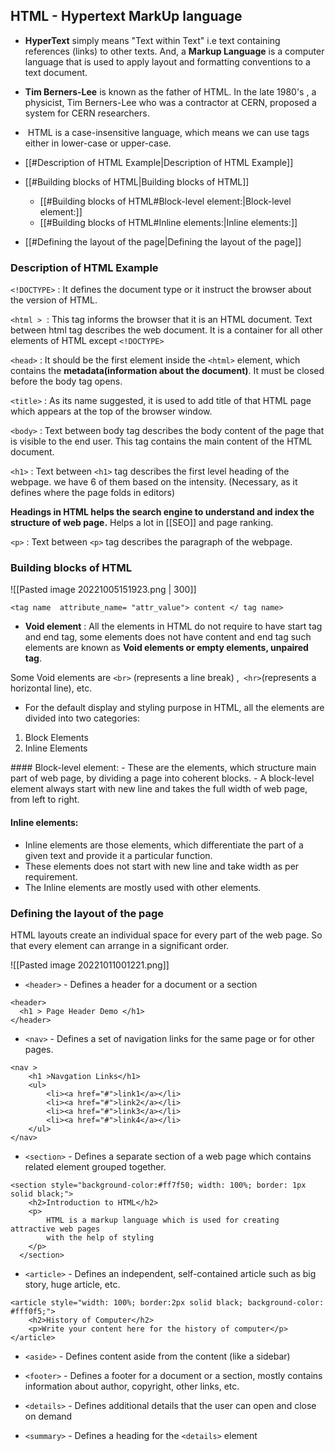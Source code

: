 ## HTML - Hypertext MarkUp language

- **HyperText** simply means "Text within Text" i.e text containing references (links) to other texts. And, a **Markup Language** is a computer language that is used to apply layout and formatting conventions to a text document.
- **Tim Berners-Lee** is known as the father of HTML. In the late 1980's , a physicist, Tim Berners-Lee who was a contractor at CERN, proposed a system for CERN researchers.
-  HTML is a case-insensitive language, which means we can use tags either in lower-case or upper-case.

- [[#Description of HTML Example|Description of HTML Example]]
- [[#Building blocks of HTML|Building blocks of HTML]]
	- [[#Building blocks of HTML#Block-level element:|Block-level element:]]
	- [[#Building blocks of HTML#Inline elements:|Inline elements:]]
- [[#Defining the layout of the page|Defining the layout of the page]]

### Description of HTML Example

`<!DOCTYPE>` : It defines the document type or it instruct the browser about the version of HTML.

`<html >`  : This tag informs the browser that it is an HTML document. Text between html tag describes the web document. It is a container for all other elements of HTML except `<!DOCTYPE>`

`<head>` : It should be the first element inside the `<html>` element, which contains the **metadata(information about the document)**. It must be closed before the body tag opens.

`<title>` : As its name suggested, it is used to add title of that HTML page which appears at the top of the browser window.

`<body>` : Text between body tag describes the body content of the page that is visible to the end user. This tag contains the main content of the HTML document.

`<h1>` : Text between `<h1>` tag describes the first level heading of the webpage. we have 6 of them based on the intensity. (Necessary, as it defines where the page folds in editors)

**Headings in HTML helps the search engine to understand and index the structure of web page.** Helps a lot in [[SEO]] and page ranking.

`<p>` : Text between `<p>` tag describes the paragraph of the webpage.

### Building blocks of HTML

![[Pasted image 20221005151923.png | 300]]

`<tag name  attribute_name= "attr_value"> content </ tag name>`

- **Void element** : All the elements in HTML do not require to have start tag and end tag, some elements does not have content and end tag such elements are known as **Void elements or empty elements, unpaired tag**.

Some Void elements are `<br>` (represents a line break) ,` <hr>`(represents a horizontal line), etc.

- For the default display and styling purpose in HTML, all the elements are divided into two categories:
<ol>
	<li>Block Elements</li>
	<li> Inline Elements</li>
</ol>
#### Block-level element:
-   These are the elements, which structure main part of web page, by dividing a page into coherent blocks.
-   A block-level element always start with new line and takes the full width of web page, from left to right.

#### Inline elements:
-   Inline elements are those elements, which differentiate the part of a given text and provide it a particular function.
-   These elements does not start with new line and take width as per requirement.
-   The Inline elements are mostly used with other elements.

### Defining the layout of the page
HTML layouts create an individual space for every part of the web page. So that every element can arrange in a significant order.

![[Pasted image 20221011001221.png]]

-   `<header>` - Defines a header for a document or a section
```
<header>  
  <h1 > Page Header Demo </h1>  
</header> 
```

-   `<nav>` - Defines a set of navigation links for the same page or for other pages.
```
<nav >  
	<h1 >Navgation Links</h1>  
	<ul>  
		<li><a href="#">link1</a></li>  
		<li><a href="#">link2</a></li>  
		<li><a href="#">link3</a></li>  
		<li><a href="#">link4</a></li>  
	</ul>  
</nav>
```

-   `<section>` - Defines a separate section of a web page which contains related element grouped together.
```
<section style="background-color:#ff7f50; width: 100%; border: 1px solid black;">  
    <h2>Introduction to HTML</h2>  
    <p>
	    HTML is a markup language which is used for creating attractive web pages
	    with the help of styling
    </p>  
  </section>  
```

-   `<article>` - Defines an independent, self-contained article such as big story, huge article, etc.
```
<article style="width: 100%; border:2px solid black; background-color: #fff0f5;">  
    <h2>History of Computer</h2>  
    <p>Write your content here for the history of computer</p>  
</article>  
```

-   `<aside>` - Defines content aside from the content (like a sidebar)

-   `<footer>` - Defines a footer for a document or a section, mostly contains information about author, copyright, other links, etc.

-   `<details>` - Defines additional details that the user can open and close on demand

-   `<summary>` - Defines a heading for the `<details>` element

